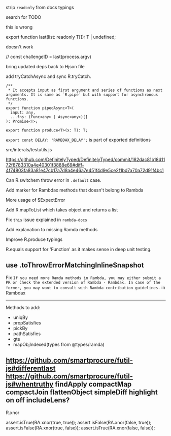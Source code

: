 strip `readonly` from docs typings

search for TODO

this is wrong

export function last<T extends any>(list: readonly T[]): T | undefined;

doesn't work

// const challengeID = last(process.argv)

bring updated deps back to Hjson file

add tryCatchAsync and sync R.tryCatch. 

```
/**
 * It accepts input as first argument and series of functions as next arguments. It is same as `R.pipe` but with support for asynchronous functions.
 */
export function pipedAsync<T>(
  input: any,
  ...fns: (Func<any> | Async<any>)[]
): Promise<T>;

export function produce<T>(x: T): T;
```

`
export const DELAY: 'RAMBDAX_DELAY';
` is part of exported definitions

src/interals/testutils.js

https://github.com/DefinitelyTyped/DefinitelyTyped/commit/182dac81b18d1172f8783310a4e40301f3888e69#diff-4f74803fa83a81e47cb17a7d8a4e46a7e451f4d9e5ce2f1bd7a70a72d91f4bc1

Can R.switchem throw error in `.default` case.

Add marker for Rambdax methods that doesn't belong to Rambda

More usage of $ExpectError

Add R.mapToList which takes object and returns a list

Fix `this` issue explained in `rambda-docs`

Add explanation to missing Ramda methods

Improve R.produce typings

R.equals support for 'Function' as it makes sense in deep unit testing.

use .toThrowErrorMatchingInlineSnapshot
---

Fix `If you need more Ramda methods in Rambda, you may either submit a PR or check the extended version of Rambda - Rambdax. In case of the former, you may want to consult with Rambda contribution guidelines.` in Rambdax

---

Methods to add:  

- uniqBy
- propSatisfies
- pickBy
- pathSatisfies
- gte
- mapObjIndexed(types from @types/ramda)

https://github.com/smartprocure/futil-js#differentlast
https://github.com/smartprocure/futil-js#whentruthy
findApply
compactMap
compactJoin
flattenObject
simpleDiff
highlight
on
off
includeLens?
---

R.xnor

assert.isTrue(RA.xnor(true, true));
assert.isFalse(RA.xnor(false, true));
assert.isFalse(RA.xnor(true, false));
assert.isTrue(RA.xnor(false, false));
